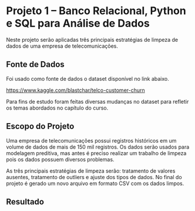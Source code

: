 # Projeto 1 – Banco Relacional, Python e SQL para Análise de Dados

Neste projeto serão aplicadas três principais estratégias de limpeza de dados de uma empresa de telecomunicações.

## Fonte de Dados
Foi usado como fonte de dados o dataset disponível no link abaixo.

https://www.kaggle.com/blastchar/telco-customer-churn

Para fins de estudo foram feitas diversas mudanças no dataset para refletir os temas abordados no capítulo do curso.

## Escopo do Projeto
Uma empresa de telecomunicações possui registros históricos em um volume de dados de mais de 150 mil registros. Os dados serão usados para modelagem preditiva, mas antes é preciso realizar um trabalho de limpeza pois os dados possuem diversos problemas.

As três principais estratégias de limpeza serão: tratamento de valores ausentes, tratamento de outliers e ajuste dos tipos de dados. No final do projeto é gerado um novo arquivo em formato CSV com os dados limpos.

## Resultado

